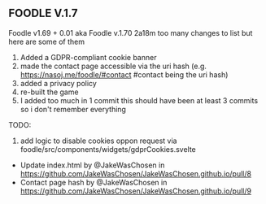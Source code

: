 ## FOODLE V.1.7
Foodle v1.69 + 0.01 aka Foodle v.1.70 2a18m
too many changes to list but here are some of them

1. Added a GDPR-compliant cookie banner
2. made the contact page accessible via the uri hash (e.g. https://nasoj.me/foodle/#contact #contact being the uri hash)
3. added a privacy policy
4. re-built the game
5. I added too much in 1 commit this should have been at least 3 commits so i don't remember everything

TODO:
1. add logic to disable cookies oppon request via foodle/src/components/widgets/gdprCookies.svelte

* Update index.html by @JakeWasChosen in https://github.com/JakeWasChosen/JakeWasChosen.github.io/pull/8
* Contact page hash by @JakeWasChosen in https://github.com/JakeWasChosen/JakeWasChosen.github.io/pull/9
